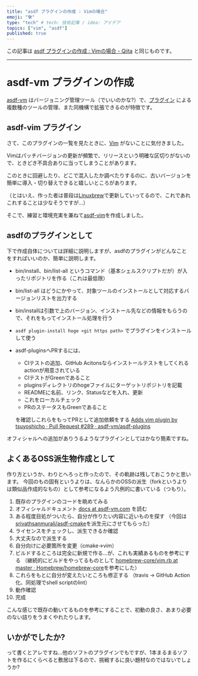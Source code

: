 ```yaml
---
title: "asdf プラグインの作成 : Vimの場合"
emoji: "🛠"
type: "tech" # tech: 技術記事 / idea: アイデア
topics: ["vim", "asdf"]
published: true
---
```


この記事は [asdf プラグインの作成 : Vimの場合 - Qiita](https://qiita.com/tsuyoshi_cho/items/495f081117253f0b23bb) と同じものです。

----

# asdf-vm プラグインの作成

[asdf-vm](https://github.com/asdf-vm/asdf) はバージョニング管理ツール（でいいのかな?）で、[プラグイン](https://github.com/asdf-vm/asdf-plugins) による複数種のツールの管理、また同機構で拡張できるのが特徴です。

## asdf-vim プラグイン

さて、このプラグインの一覧を見たときに、[Vim](https://github.com/vim/vim) がないことに気付きました。

Vimはパッチバージョンの更新が頻繁で、リリースという明確な区切りがないので、ときどき不具合ありに当ってしまうことがあります。

このときに回避したり、どこで混入したか調べたりするのに、古いバージョンを簡単に導入・切り替えできると嬉しいところがあります。

（とはいえ、作った者は普段は[Linuxbrew](https://docs.brew.sh/Homebrew-on-Linux)で更新していってるので、これであれこれすることは少なそうですが...）

そこで、練習と環境充実を兼ねて[asdf-vim](https://github.com/tsuyoshicho/asdf-vim)を作成しました。

## asdfのプラグインとして

下で作成自体については詳細に説明しますが、asdfのプラグインがどんなことをすればいいのか、簡単に説明します。

* bin/install、bin/list-all というコマンド（基本シェルスクリプトだが）が入ったリポジトリを作る（これは最低限）
* bin/list-all はどうにかやって、対象ツールのインストールとして対応するバージョンリストを出力する
* bin/installは引数で上のバージョン、インストール先などの情報をもらうので、それをもってインストール処理を行う
* `asdf plugin-install hoge <git https path>` でプラグインをインストールして使う
* asdf-pluginsへPRするには、
    * CIテストの追加、GitHub Acitonsならインストールテストをしてくれるactionが用意されている
    * CIテストがGreenであること
    * pluginsディレクトリのhogeファイルにターゲットリポジトリを記載
    * READMEに名前、リンク、Statusなどを入れ、更新
    * これをローカルチェック
    * PRのステータスもGreenであること

    を確認しこれらをもってPRとして追加依頼をする
    [Adds vim plugin by tsuyoshicho · Pull Request #289 · asdf-vm/asdf-plugins](https://github.com/asdf-vm/asdf-plugins/pull/289)

オフィシャルへの追加がありうるようなプラグインとしてはかなり簡素ですね。

## よくあるOSS派生物作成として

作り方というか、わりとへろっと作ったので、その軌跡は残しておこうかと思います。
今回のもの固有というよりは、なんらかのOSSの派生（forkというよりは類似品作成的なもの）として参考になるよう凡例的に書いている（つもり）。

1. 既存のプラグインのコードを眺めてみる
2. オフィシャルドキュメント [docs at asdf-vm.com](https://asdf-vm.com/) を読む
3. ある程度目処がついたら、自分が作りたい内容に近いものを探す （今回は[srivathsanmurali/asdf\-cmake](https://github.com/srivathsanmurali/asdf-cmake)を派生元にさせてもらった）
4. ライセンスをチェックし、派生できるか確認
5. 大丈夫なので派生する
6. 自分向けに必要箇所を変更（cmake->vim）
7. ビルドするところは完全に新規で作る...が、これも実績あるものを参考にする （継続的にビルドをやってるものとして [homebrew\-core/vim\.rb at master · Homebrew/homebrew\-core](https://github.com/Homebrew/homebrew-core/blob/master/Formula/vim.rb)を参考にした）
8. これらをもとに自分が変えたいところも修正する （travis -> GitHub Action化、同処理でshell scriptのlint）
9. 動作確認
10. 完成

こんな感じで既存の動いてるものを参考にすることで、初動の良さ、あまり必要のない詰りをうまくやれたりします。


## いかがでしたか?

って書くとアレですね...他のソフトのプラグインでもですが、1本まるまるソフトを作るにくらべると敷居は下るので、挑戦するに良い題材なのではないでしょうか?
